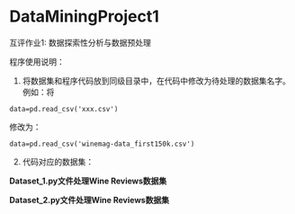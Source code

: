# DataMiningProject1

互评作业1: 数据探索性分析与数据预处理  

程序使用说明：  

1. 将数据集和程序代码放到同级目录中，在代码中修改为待处理的数据集名字。例如：将  
```
data=pd.read_csv('xxx.csv')
```
修改为：  
```
data=pd.read_csv('winemag-data_first150k.csv')
```  
2. 代码对应的数据集：  

**Dataset_1.py文件处理Wine Reviews数据集**    

**Dataset_2.py文件处理Wine Reviews数据集**    

